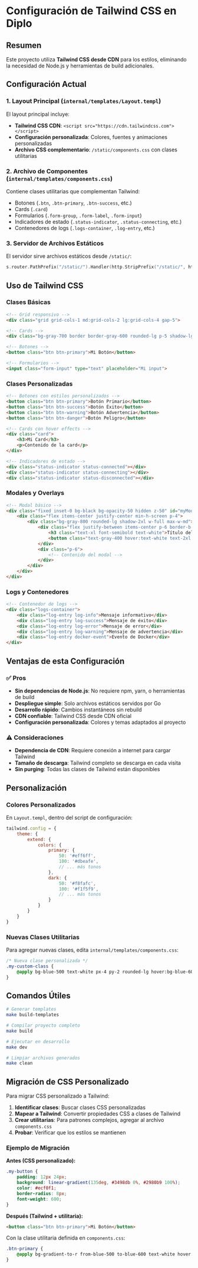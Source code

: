 # Configuración de Tailwind CSS en Diplo

## Resumen

Este proyecto utiliza **Tailwind CSS desde CDN** para los estilos, eliminando la necesidad de Node.js y herramientas de build adicionales.

## Configuración Actual

### 1. Layout Principal (`internal/templates/Layout.templ`)

El layout principal incluye:
- **Tailwind CSS CDN**: `<script src="https://cdn.tailwindcss.com"></script>`
- **Configuración personalizada**: Colores, fuentes y animaciones personalizadas
- **Archivo CSS complementario**: `/static/components.css` con clases utilitarias

### 2. Archivo de Componentes (`internal/templates/components.css`)

Contiene clases utilitarias que complementan Tailwind:
- Botones (`.btn`, `.btn-primary`, `.btn-success`, etc.)
- Cards (`.card`)
- Formularios (`.form-group`, `.form-label`, `.form-input`)
- Indicadores de estado (`.status-indicator`, `.status-connecting`, etc.)
- Contenedores de logs (`.logs-container`, `.log-entry`, etc.)

### 3. Servidor de Archivos Estáticos

El servidor sirve archivos estáticos desde `/static/`:
```go
s.router.PathPrefix("/static/").Handler(http.StripPrefix("/static/", http.FileServer(http.Dir("internal/templates"))))
```

## Uso de Tailwind CSS

### Clases Básicas

```html
<!-- Grid responsivo -->
<div class="grid grid-cols-1 md:grid-cols-2 lg:grid-cols-4 gap-5">

<!-- Cards -->
<div class="bg-gray-700 border border-gray-600 rounded-lg p-5 shadow-lg">

<!-- Botones -->
<button class="btn btn-primary">Mi Botón</button>

<!-- Formularios -->
<input class="form-input" type="text" placeholder="Mi input">
```

### Clases Personalizadas

```html
<!-- Botones con estilos personalizados -->
<button class="btn btn-primary">Botón Primario</button>
<button class="btn btn-success">Botón Éxito</button>
<button class="btn btn-warning">Botón Advertencia</button>
<button class="btn btn-danger">Botón Peligro</button>

<!-- Cards con hover effects -->
<div class="card">
    <h3>Mi Card</h3>
    <p>Contenido de la card</p>
</div>

<!-- Indicadores de estado -->
<div class="status-indicator status-connected"></div>
<div class="status-indicator status-connecting"></div>
<div class="status-indicator status-disconnected"></div>
```

### Modales y Overlays

```html
<!-- Modal básico -->
<div class="fixed inset-0 bg-black bg-opacity-50 hidden z-50" id="myModal">
    <div class="flex items-center justify-center min-h-screen p-4">
        <div class="bg-gray-800 rounded-lg shadow-2xl w-full max-w-md">
            <div class="flex justify-between items-center p-6 border-b border-gray-600">
                <h3 class="text-xl font-semibold text-white">Título del Modal</h3>
                <button class="text-gray-400 hover:text-white text-2xl font-bold">&times;</button>
            </div>
            <div class="p-6">
                <!-- Contenido del modal -->
            </div>
        </div>
    </div>
</div>
```

### Logs y Contenedores

```html
<!-- Contenedor de logs -->
<div class="logs-container">
    <div class="log-entry log-info">Mensaje informativo</div>
    <div class="log-entry log-success">Mensaje de éxito</div>
    <div class="log-entry log-error">Mensaje de error</div>
    <div class="log-entry log-warning">Mensaje de advertencia</div>
    <div class="log-entry docker-event">Evento de Docker</div>
</div>
```

## Ventajas de esta Configuración

### ✅ Pros
- **Sin dependencias de Node.js**: No requiere npm, yarn, o herramientas de build
- **Despliegue simple**: Solo archivos estáticos servidos por Go
- **Desarrollo rápido**: Cambios instantáneos sin rebuild
- **CDN confiable**: Tailwind CSS desde CDN oficial
- **Configuración personalizada**: Colores y temas adaptados al proyecto

### ⚠️ Consideraciones
- **Dependencia de CDN**: Requiere conexión a internet para cargar Tailwind
- **Tamaño de descarga**: Tailwind completo se descarga en cada visita
- **Sin purging**: Todas las clases de Tailwind están disponibles

## Personalización

### Colores Personalizados

En `Layout.templ`, dentro del script de configuración:

```javascript
tailwind.config = {
    theme: {
        extend: {
            colors: {
                primary: {
                    50: '#eff6ff',
                    100: '#dbeafe',
                    // ... más tonos
                },
                dark: {
                    50: '#f8fafc',
                    100: '#f1f5f9',
                    // ... más tonos
                }
            }
        }
    }
}
```

### Nuevas Clases Utilitarias

Para agregar nuevas clases, edita `internal/templates/components.css`:

```css
/* Nueva clase personalizada */
.my-custom-class {
    @apply bg-blue-500 text-white px-4 py-2 rounded-lg hover:bg-blue-600 transition-colors;
}
```

## Comandos Útiles

```bash
# Generar templates
make build-templates

# Compilar proyecto completo
make build

# Ejecutar en desarrollo
make dev

# Limpiar archivos generados
make clean
```

## Migración de CSS Personalizado

Para migrar CSS personalizado a Tailwind:

1. **Identificar clases**: Buscar clases CSS personalizadas
2. **Mapear a Tailwind**: Convertir propiedades CSS a clases de Tailwind
3. **Crear utilitarias**: Para patrones complejos, agregar al archivo `components.css`
4. **Probar**: Verificar que los estilos se mantienen

### Ejemplo de Migración

**Antes (CSS personalizado):**
```css
.my-button {
    padding: 12px 24px;
    background: linear-gradient(135deg, #3498db 0%, #2980b9 100%);
    color: #ecf0f1;
    border-radius: 8px;
    font-weight: 600;
}
```

**Después (Tailwind + utilitaria):**
```html
<button class="btn btn-primary">Mi Botón</button>
```

Con la clase utilitaria definida en `components.css`:
```css
.btn-primary {
    @apply bg-gradient-to-r from-blue-500 to-blue-600 text-white hover:-translate-y-0.5 hover:shadow-lg hover:brightness-110;
}
``` 